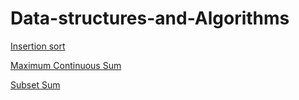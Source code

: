 # Data-structures-and-Algorithms

[Insertion sort](https://github.com/vishnuvardhan2005/Data-structures-and-Algorithms/blob/master/Sorting/insertionSort.cpp)

[Maximum Continuous Sum](https://github.com/vishnuvardhan2005/Data-structures-and-Algorithms/blob/master/Array/MaxSumSubArray.cpp)

[Subset Sum](https://github.com/vishnuvardhan2005/Data-structures-and-Algorithms/blob/master/Array/SubsetSum.cpp)
